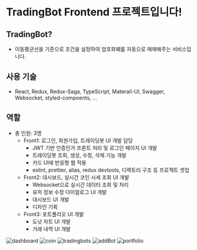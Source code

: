 # TradingBot Frontend 프로젝트입니다!
## TradingBot?
- 이동평균선을 기준으로 조건을 설정하여 암호화폐를 자동으로 매매해주는 서비스입니다.
## 사용 기술
- React, Redux, Redux-Saga, TypeScript, Materail-UI, Swagger, Websocket, styled-compoents, ...
## 역할
- 총 인원: 3명
   - Front1: 로그인, 회원가입, 트레이딩봇 UI 개발 담당
      - JWT 기반 인증인가 프론트 처리 및 로그인 페이지 UI 개발
      - 트레이딩봇 조회, 생성, 수정, 삭제 기능 개발
      - 카드 UI에 반응형 웹 적용
      - eslint, prettier, alias, redux devtools, 디렉토리 구조 등 프로젝트 셋업
   - Front2: 대시보드, 실시간 코인 시세 조회 UI 개발
      - Websocket으로 실시간 데이터 조회 및 처리      
      - 유저 정보 수정 다이얼로그 UI 개발
      - 대시보드 UI 개발
      - 디자인 기획
   - Front3: 포트폴리오 UI 개발
      - 도넛 차트 UI 개발
      - 거래 내역 UI 개발

![dashboard](https://user-images.githubusercontent.com/58619104/137162666-7c3555e8-fb15-448b-9b7c-c4525a3402ac.png)
![coin](https://user-images.githubusercontent.com/58619104/137162677-56a72ff0-e658-4682-97b5-535f93897f1c.png)
![tradingbots](https://user-images.githubusercontent.com/58619104/137162686-a50474ce-ee62-4942-8bff-c784e6e02b10.png)
![addBot](https://user-images.githubusercontent.com/58619104/137162698-b234fea5-433a-4f36-a447-e8da4f5b301a.png)
![portfolio](https://user-images.githubusercontent.com/58619104/137162724-591a0af2-413b-4a09-9cff-5db27acf3036.png)

